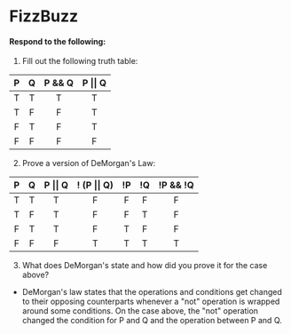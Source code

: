 # FizzBuzz
#### Respond to the following:

1. Fill out the following truth table:

| P  | Q  | P && Q | P \|\| Q |
|:--:|:--:|:------:|:--------:|
| T  | T  |   T    |     T    |
| T  | F  |   F    |     T    |
| F  | T  |   F    |     T    |
| F  | F  |   F    |     F    |


2. Prove a version of DeMorgan's Law:

| P  | Q  | P \|\| Q | ! (P \|\| Q) | !P | !Q | !P && !Q |
|:--:|:--:|:--------:|:------------:|:--:|:--:|:--------:|
| T  | T  |    T     |      F       | F  | F  |    F     |
| T  | F  |    T     |      F       | F  | T  |    F     |
| F  | T  |    T     |      F       | T  | F  |    F     |
| F  | F  |    F     |      T       | T  | T  |    T     |

3. What does DeMorgan's state and how did you prove it for the case above?
  * DeMorgan's law states that the operations and conditions get changed to their opposing counterparts whenever a "not" operation is wrapped around some conditions. On the case above, the "not" operation changed the condition for P and Q and the operation between P and Q.
